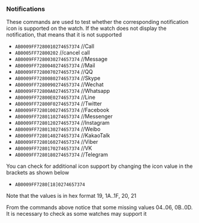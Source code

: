 


### Notifications

These commands are used to test whether the corresponding notification icon is supported on the watch.
If the watch does not display the notification, that means that it is not supported


- `AB0009FF7280010274657374`		//Call
- `AB0005FF72800202`		//cancel call
- `AB0009FF7280030274657374`		//Message
- `AB0009FF7280040274657374`		//Mail
- `AB0009FF7280070274657374`		//QQ
- `AB0009FF7280080274657374`		//Skype
- `AB0009FF7280090274657374`		//Wechat
- `AB0009FF72800A0274657374`		//Whatsapp
- `AB0009FF72800E0274657374`		//Line
- `AB0009FF72800F0274657374`		//Twitter
- `AB0009FF7280100274657374`		//Facebook
- `AB0009FF7280110274657374`		//Messenger
- `AB0009FF7280120274657374`		//Instagram
- `AB0009FF7280130274657374`		//Weibo
- `AB0009FF7280140274657374`		//KakaoTalk
- `AB0009FF7280160274657374`		//Viber
- `AB0009FF7280170274657374`		//VK
- `AB0009FF7280180274657374`		//Telegram

You can check for additional icon support by changing the icon value in the brackets as shown below
- `AB0009FF7280[18]0274657374`

Note that the values is in hex format 19, 1A..1F, 20, 21

From the commands above notice that some missing values 04..06, 0B..0D. It is necessary to check as some watches may support it
